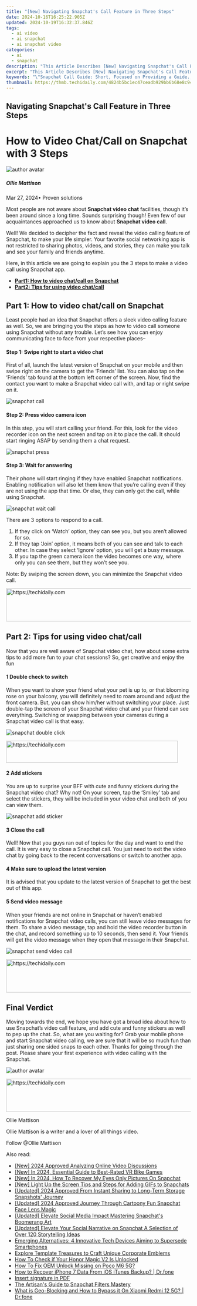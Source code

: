 ```yaml
---
title: "[New] Navigating Snapchat's Call Feature in Three Steps"
date: 2024-10-16T16:25:22.905Z
updated: 2024-10-19T16:32:37.846Z
tags:
  - ai video
  - ai snapchat
  - ai snapchat video
categories:
  - ai
  - snapchat
description: "This Article Describes [New] Navigating Snapchat's Call Feature in Three Steps"
excerpt: "This Article Describes [New] Navigating Snapchat's Call Feature in Three Steps"
keywords: "\"Snapchat Call Guide: Short, Focused on Providing a Guide.,Step-by-Step Snapchat Calls: Highlighting the Stepwise Nature.,Navigating Snapchat Conversations: Broadening to Conversations.,Three-Step Snapchat Talk: Simplifying Three Steps Into One Phrase.,Enabling Snapchat Audio: Focusing on Enabling Feature.,Instant Chat Snapchat Way: Suggesting Ease and Immediacy.,SnapCall Featuresteps: Merging Call Feature with Step Content.\""
thumbnail: https://thmb.techidaily.com/4824b5bc1ec47ceadb929bb6b68e8c9454196f2de65b71eab7da2ab3371e3a0f.png
---
```


## Navigating Snapchat's Call Feature in Three Steps

# How to Video Chat/Call on Snapchat with 3 Steps

![author avatar](https://images.wondershare.com/filmora/article-images/ollie-mattison.jpg)

##### Ollie Mattison

 Mar 27, 2024• Proven solutions

 Most people are not aware about **Snapchat video chat** facilities, though it’s been around since a long time. Sounds surprising though! Even few of our acquaintances approached us to know about **Snapchat video call**.

 Well! We decided to decipher the fact and reveal the video calling feature of Snapchat, to make your life simpler. Your favorite social networking app is not restricted to sharing photos, videos, and stories, they can make you talk and see your family and friends anytime.

 Here, in this article we are going to explain you the 3 steps to make a video call using Snapchat app.

* [**Part1: How to video chat/call on Snapchat**](#part1)
* [**Part2: Tips for using video chat/call**](#part2)

## Part 1: How to video chat/call on Snapchat

 Least people had an idea that Snapchat offers a sleek video calling feature as well. So, we are bringing you the steps as how to video call someone using Snapchat without any trouble. Let’s see how you can enjoy communicating face to face from your respective places–

#### Step 1: Swipe right to start a video chat

 First of all, launch the latest version of Snapchat on your mobile and then swipe right on the camera to get the ‘Friends’ list. You can also tap on the ‘Friends’ tab found at the bottom left corner of the screen. Now, find the contact you want to make a Snapchat video call with, and tap or right swipe on it.

![snapchat call](https://images.wondershare.com/filmora/article-images/snapchat-call.JPG)

#### Step 2: Press video camera icon

 In this step, you will start calling your friend. For this, look for the video recorder icon on the next screen and tap on it to place the call. It should start ringing ASAP by sending them a chat request.

![snapchat press](https://images.wondershare.com/filmora/article-images/snapchat-press.JPG)

#### Step 3: Wait for answering

 Their phone will start ringing if they have enabled Snapchat notifications. Enabling notification will also let them know that you’re calling even if they are not using the app that time. Or else, they can only get the call, while using Snapchat.

![snapchat wait call](https://images.wondershare.com/filmora/article-images/snapchat-wait-call.JPG)

 There are 3 options to respond to a call.

1. If they click on ‘Watch’ option, they can see you, but you aren’t allowed for so.
2. If they tap ‘Join’ option, it means both of you can see and talk to each other. In case they select ‘Ignore’ option, you will get a busy message.
3. If you tap the green camera icon the video becomes one way, where only you can see them, but they won’t see you.

 Note: By swiping the screen down, you can minimize the Snapchat video call.

<!-- affiliate ads begin -->
<a href="https://aligracehair.sjv.io/c/5597632/1959764/19272" target="_top" id="1959764">
  <img src="//a.impactradius-go.com/display-ad/19272-1959764" border="0" alt="https://techidaily.com" width="728" height="90"/>
</a>
<img height="0" width="0" src="https://aligracehair.sjv.io/i/5597632/1959764/19272" style="position:absolute;visibility:hidden;" border="0" />
<!-- affiliate ads end -->

## Part 2: Tips for using video chat/call

 Now that you are well aware of Snapchat video chat, how about some extra tips to add more fun to your chat sessions? So, get creative and enjoy the fun

#### 1 Double check to switch

 When you want to show your friend what your pet is up to, or that blooming rose on your balcony, you will definitely need to roam around and adjust the front camera. But, you can show him/her without switching your place. Just double-tap the screen of your Snapchat video chat and your friend can see everything. Switching or swapping between your cameras during a Snapchat video call is that easy.

![snapchat double click](https://images.wondershare.com/filmora/article-images/snapchat-video-call.JPG)

<!-- affiliate ads begin -->
<a href="https://bluettius.sjv.io/c/5597632/2139122/17108" target="_top" id="2139122">
  <img src="//a.impactradius-go.com/display-ad/17108-2139122" border="0" alt="https://techidaily.com" width="468" height="60"/>
</a>
<img height="0" width="0" src="https://bluettius.sjv.io/i/5597632/2139122/17108" style="position:absolute;visibility:hidden;" border="0" />
<!-- affiliate ads end -->

#### 2 Add stickers

 You are up to surprise your BFF with cute and funny stickers during the Snapchat video chat? Why not! On your screen, tap the ‘Smiley’ tab and select the stickers, they will be included in your video chat and both of you can view them.

![snapchat add sticker](https://images.wondershare.com/filmora/article-images/snapchat-add-sticker.JPG)

#### 3 Close the call

 Well! Now that you guys ran out of topics for the day and want to end the call. It is very easy to close a Snapchat call. You just need to exit the video chat by going back to the recent conversations or switch to another app.

#### 4 Make sure to upload the latest version

 It is advised that you update to the latest version of Snapchat to get the best out of this app.

#### 5 Send video message

 When your friends are not online in Snapchat or haven’t enabled notifications for Snapchat video calls, you can still leave video messages for them. To share a video message, tap and hold the video recorder button in the chat, and record something up to 10 seconds, then send it. Your friends will get the video message when they open that message in their Snapchat.

![snapchat send video call](https://images.wondershare.com/filmora/article-images/snapchat-send-video-call.JPG)

<!-- affiliate ads begin -->
<a href="https://jalbum-affiliate-program.sjv.io/c/5597632/1838960/17916" target="_top" id="1838960">
  <img src="//a.impactradius-go.com/display-ad/17916-1838960" border="0" alt="https://techidaily.com" width="728" height="90"/>
</a>
<img height="0" width="0" src="https://jalbum-affiliate-program.sjv.io/i/5597632/1838960/17916" style="position:absolute;visibility:hidden;" border="0" />
<!-- affiliate ads end -->

## Final Verdict

 Moving towards the end, we hope you have got a broad idea about how to use Snapchat’s video call feature, and add cute and funny stickers as well to pep up the chat. So, what are you waiting for? Grab your mobile phone and start Snapchat video calling, we are sure that it will be so much fun than just sharing one sided snaps to each other. Thanks for going through the post. Please share your first experience with video calling with the Snapchat.

![author avatar](https://images.wondershare.com/filmora/article-images/ollie-mattison.jpg)

<!-- affiliate ads begin -->
<a href="https://appsumo.8odi.net/c/5597632/2105876/7443" target="_top" id="2105876">
  <img src="//a.impactradius-go.com/display-ad/7443-2105876" border="0" alt="https://techidaily.com" width="728" height="90"/>
</a>
<img height="0" width="0" src="https://appsumo.8odi.net/i/5597632/2105876/7443" style="position:absolute;visibility:hidden;" border="0" />
<!-- affiliate ads end -->

Ollie Mattison

Ollie Mattison is a writer and a lover of all things video.

Follow @Ollie Mattison

<ins class="adsbygoogle"
      style="display:block"
      data-ad-client="ca-pub-7571918770474297"
      data-ad-slot="8358498916"
      data-ad-format="auto"
      data-full-width-responsive="true"></ins>

<span class="atpl-alsoreadstyle">Also read:</span>
<div><ul>
<li><a href="https://youtube-zero.techidaily.com/024-approved-analyzing-online-video-discussions/"><u>[New] 2024 Approved Analyzing Online Video Discussions</u></a></li>
<li><a href="https://fox-links.techidaily.com/new-in-2024-essential-guide-to-best-rated-vr-bike-games/"><u>[New] In 2024, Essential Guide to Best-Rated VR Bike Games</u></a></li>
<li><a href="https://snapchat-videos.techidaily.com/new-in-2024-how-to-recover-my-eyes-only-pictures-on-snapchat/"><u>[New] In 2024, How To Recover My Eyes Only Pictures On Snapchat</u></a></li>
<li><a href="https://snapchat-videos.techidaily.com/new-light-up-the-screen-tips-and-steps-for-adding-gifs-to-snapchats/"><u>[New] Light Up the Screen Tips and Steps for Adding GIFs to Snapchats</u></a></li>
<li><a href="https://snapchat-videos.techidaily.com/updated-2024-approved-from-instant-sharing-to-long-term-storage-snapshots-journey/"><u>[Updated] 2024 Approved From Instant Sharing to Long-Term Storage Snapshots' Journey</u></a></li>
<li><a href="https://snapchat-videos.techidaily.com/updated-2024-approved-journey-through-cartoony-fun-snapchat-face-lens-magic/"><u>[Updated] 2024 Approved Journey Through Cartoony Fun Snapchat Face Lens Magic</u></a></li>
<li><a href="https://snapchat-videos.techidaily.com/updated-elevate-social-media-impact-mastering-snapchats-boomerang-art/"><u>[Updated] Elevate Social Media Impact Mastering Snapchat's Boomerang Art</u></a></li>
<li><a href="https://snapchat-videos.techidaily.com/updated-elevate-your-social-narrative-on-snapchat-a-selection-of-over-120-storytelling-ideas/"><u>[Updated] Elevate Your Social Narrative on Snapchat A Selection of Over 120 Storytelling Ideas</u></a></li>
<li><a href="https://some-techniques.techidaily.com/emerging-alternatives-4-innovative-tech-devices-aiming-to-supersede-smartphones/"><u>Emerging Alternatives: 4 Innovative Tech Devices Aiming to Supersede Smartphones</u></a></li>
<li><a href="https://extra-resources.techidaily.com/explore-template-treasures-to-craft-unique-corporate-emblems/"><u>Explore Template Treasures to Craft Unique Corporate Emblems</u></a></li>
<li><a href="https://sim-unlock.techidaily.com/how-to-check-if-your-honor-magic-v2-is-unlocked-by-drfone-android/"><u>How To Check if Your Honor Magic V2 Is Unlocked</u></a></li>
<li><a href="https://easy-unlock-android.techidaily.com/how-to-fix-oem-unlock-missing-on-poco-m6-5g-by-drfone-android/"><u>How To Fix OEM Unlock Missing on Poco M6 5G?</u></a></li>
<li><a href="https://blog-min.techidaily.com/how-to-recover-iphone-7-data-from-ios-itunes-backup-drfone-by-drfone-ios-data-recovery-ios-data-recovery/"><u>How to Recover iPhone 7 Data From iOS iTunes Backup? | Dr.fone</u></a></li>
<li><a href="https://review-topics.techidaily.com/insert-signature-in-pdf-by-ldigisigner-sign-a-pdf-sign-a-pdf/"><u>Insert signature in PDF</u></a></li>
<li><a href="https://snapchat-videos.techidaily.com/the-artisans-guide-to-snapchat-filters-mastery/"><u>The Artisan's Guide to Snapchat Filters Mastery</u></a></li>
<li><a href="https://fake-location.techidaily.com/what-is-geo-blocking-and-how-to-bypass-it-on-xiaomi-redmi-12-5g-drfone-by-drfone-virtual-android/"><u>What is Geo-Blocking and How to Bypass it On Xiaomi Redmi 12 5G? | Dr.fone</u></a></li>
</ul></div>

